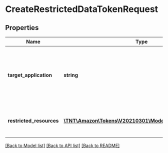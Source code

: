 # CreateRestrictedDataTokenRequest

## Properties
Name | Type | Description | Notes
------------ | ------------- | ------------- | -------------
**target_application** | **string** | The application ID for the target application to which access is being delegated. | [optional] 
**restricted_resources** | [**\TNT\Amazon\Tokens\V20210301\Model\RestrictedResource[]**](RestrictedResource.md) | A list of restricted resources. Maximum: 50 | 

[[Back to Model list]](../README.md#documentation-for-models) [[Back to API list]](../README.md#documentation-for-api-endpoints) [[Back to README]](../README.md)


